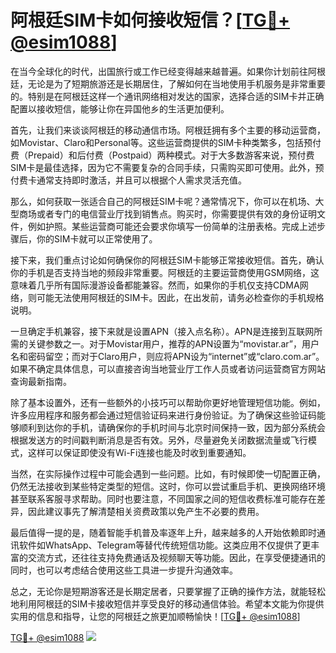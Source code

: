 # 阿根廷SIM卡如何接收短信？[[TG💪+ @esim1088](https://t.me/s/esim1088)]

在当今全球化的时代，出国旅行或工作已经变得越来越普遍。如果你计划前往阿根廷，无论是为了短期旅游还是长期居住，了解如何在当地使用手机服务是非常重要的。特别是在阿根廷这样一个通讯网络相对发达的国家，选择合适的SIM卡并正确配置以接收短信，能够让你在异国他乡的生活更加便利。

首先，让我们来谈谈阿根廷的移动通信市场。阿根廷拥有多个主要的移动运营商，如Movistar、Claro和Personal等。这些运营商提供的SIM卡种类繁多，包括预付费（Prepaid）和后付费（Postpaid）两种模式。对于大多数游客来说，预付费SIM卡是最佳选择，因为它不需要复杂的合同手续，只需购买即可使用。此外，预付费卡通常支持即时激活，并且可以根据个人需求灵活充值。

那么，如何获取一张适合自己的阿根廷SIM卡呢？通常情况下，你可以在机场、大型商场或者专门的电信营业厅找到销售点。购买时，你需要提供有效的身份证明文件，例如护照。某些运营商可能还会要求你填写一份简单的注册表格。完成上述步骤后，你的SIM卡就可以正常使用了。

接下来，我们重点讨论如何确保你的阿根廷SIM卡能够正常接收短信。首先，确认你的手机是否支持当地的频段非常重要。阿根廷的主要运营商使用GSM网络，这意味着几乎所有国际漫游设备都能兼容。然而，如果你的手机仅支持CDMA网络，则可能无法使用阿根廷的SIM卡。因此，在出发前，请务必检查你的手机规格说明。

一旦确定手机兼容，接下来就是设置APN（接入点名称）。APN是连接到互联网所需的关键参数之一。对于Movistar用户，推荐的APN设置为“movistar.ar”，用户名和密码留空；而对于Claro用户，则应将APN设为“internet”或“claro.com.ar”。如果不确定具体信息，可以直接咨询当地营业厅工作人员或者访问运营商官方网站查询最新指南。

除了基本设置外，还有一些额外的小技巧可以帮助你更好地管理短信功能。例如，许多应用程序和服务都会通过短信验证码来进行身份验证。为了确保这些验证码能够顺利到达你的手机，请确保你的手机时间与北京时间保持一致，因为部分系统会根据发送方的时间戳判断消息是否有效。另外，尽量避免关闭数据流量或飞行模式，这样可以保证即使没有Wi-Fi连接也能及时收到重要通知。

当然，在实际操作过程中可能会遇到一些问题。比如，有时候即使一切配置正确，仍然无法接收到某些特定类型的短信。这时，你可以尝试重启手机、更换网络环境甚至联系客服寻求帮助。同时也要注意，不同国家之间的短信收费标准可能存在差异，因此建议事先了解清楚相关资费政策以免产生不必要的费用。

最后值得一提的是，随着智能手机普及率逐年上升，越来越多的人开始依赖即时通讯软件如WhatsApp、Telegram等替代传统短信功能。这类应用不仅提供了更丰富的交流方式，还往往支持免费通话及视频聊天等功能。因此，在享受便捷通讯的同时，也可以考虑结合使用这些工具进一步提升沟通效率。

总之，无论你是短期游客还是长期定居者，只要掌握了正确的操作方法，就能轻松地利用阿根廷的SIM卡接收短信并享受良好的移动通信体验。希望本文能为你提供实用的信息和指导，让您的阿根廷之旅更加顺畅愉快！[[TG💪+ @esim1088](https://t.me/s/esim1088)]

[TG💪+ @esim1088](https://t.me/s/esim1088) ![](https://i.postimg.cc/4NQfJmqS/Snipaste-2025-05-13-00-14-12.png)